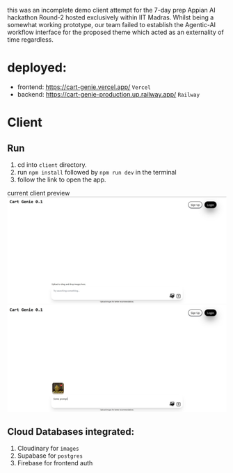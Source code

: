 this was an incomplete demo client attempt for the 7-day prep Appian AI hackathon Round-2 hosted exclusively within IIT Madras. Whilst being a somewhat working prototype, our team failed to establish the Agentic-AI workflow interface for the proposed theme which acted as an externality of time regardless.


# deployed: 
- frontend: https://cart-genie.vercel.app/ `Vercel`
- backend: https://cart-genie-production.up.railway.app/ `Railway`


# Client
## Run
1. cd into `client` directory.
2. run `npm install` followed by `npm run dev` in the terminal
3. follow the link to open the app.

current client preview
![screenshot1](stock/proto-3.jpg)
![screenshot1](stock/proto-4.jpg)


## Cloud Databases integrated: 
1. Cloudinary for `images`
2. Supabase for `postgres`
3. Firebase for frontend auth

